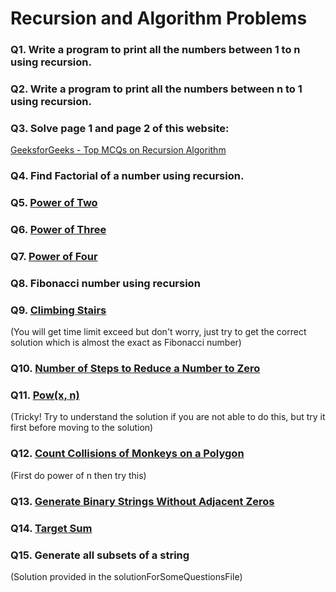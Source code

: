# Recursion and Algorithm Problems

### Q1. Write a program to print all the numbers between 1 to n using recursion.

### Q2. Write a program to print all the numbers between n to 1 using recursion.

### Q3. Solve page 1 and page 2 of this website:
[GeeksforGeeks - Top MCQs on Recursion Algorithm](https://www.geeksforgeeks.org/quizzes/top-mcqs-on-recursion-algorithm-with-answers/)

### Q4. Find Factorial of a number using recursion.

### Q5. [Power of Two](https://leetcode.com/problems/power-of-two)

### Q6. [Power of Three](https://leetcode.com/problems/power-of-three)

### Q7. [Power of Four](https://leetcode.com/problems/power-of-four)

### Q8. Fibonacci number using recursion

### Q9. [Climbing Stairs](https://leetcode.com/problems/climbing-stairs/)  
(You will get time limit exceed but don't worry, just try to get the correct solution which is almost the exact as Fibonacci number)

### Q10. [Number of Steps to Reduce a Number to Zero](https://leetcode.com/problems/number-of-steps-to-reduce-a-number-to-zero/)

### Q11. [Pow(x, n)](https://leetcode.com/problems/powx-n/)  
(Tricky! Try to understand the solution if you are not able to do this, but try it first before moving to the solution)

### Q12. [Count Collisions of Monkeys on a Polygon](https://leetcode.com/problems/count-collisions-of-monkeys-on-a-polygon/)  
(First do power of n then try this)

### Q13. [Generate Binary Strings Without Adjacent Zeros](https://leetcode.com/problems/generate-binary-strings-without-adjacent-zeros/)

### Q14. [Target Sum](https://leetcode.com/problems/target-sum/)

### Q15. Generate all subsets of a string  
(Solution provided in the solutionForSomeQuestionsFile)
